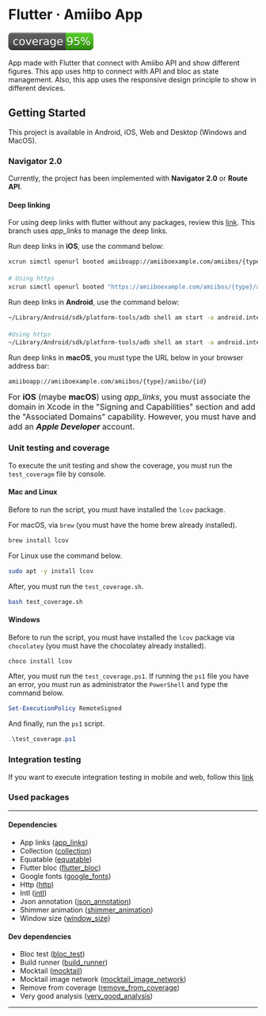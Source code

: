 # Flutter · Amiibo App

![Coverage](./coverage_badge.svg?sanitize=true)

App made with Flutter that connect with Amiibo API and show different figures. This app uses http to connect with API
and bloc as state management. Also, this app uses the responsive design principle to show in different devices.

## Getting Started

This project is available in Android, iOS, Web and Desktop (Windows and MacOS).

### Navigator 2.0

Currently, the project has been implemented with **Navigator 2.0** or **Route API**.

#### Deep linking

For using deep links with flutter without any packages, review
this [link](https://flutter.dev/docs/development/ui/navigation/deep-linking). This branch uses *app_links* to manage the
deep links.

Run deep links in **iOS**, use the command below:

```bash
xcrun simctl openurl booted amiiboapp://amiiboexample.com/amiibos/{type}/amiibo/{id}

# Using https
xcrun simctl openurl booted "https://amiiboexample.com/amiibos/{type}/amiibo/{id}"
```

Run deep links in **Android**, use the command below:

```bash
~/Library/Android/sdk/platform-tools/adb shell am start -a android.intent.action.VIEW \ -c android.intent.category.BROWSABLE \ -d amiiboapp://amiiboexample.com/amiibos/{type}/amiibo/{id}

#Using https
~/Library/Android/sdk/platform-tools/adb shell am start -a android.intent.action.VIEW \ -c android.intent.category.BROWSABLE \ -d "https://amiiboexample.com/amiibos/{type}/amiibo/{id}" \ <your_package_id>
```

Run deep links in **macOS**, you must type the URL below in your browser address bar:

```text
amiiboapp://amiiboexample.com/amiibos/{type}/amiibo/{id}
```

<font size="3">For **iOS** (maybe **macOS**) using *app_links*, you must associate the domain in Xcode in the "Signing and Capabilities"
section and add the "Associated Domains" capability. However, you must have and add an ***Apple Developer***
account.</font>

### Unit testing and coverage

To execute the unit testing and show the coverage, you must run the `test_coverage` file by console.

#### Mac and Linux

Before to run the script, you must have installed the `lcov` package.

For macOS, via `brew` (you must have the home brew already installed).

```bash
brew install lcov
```

For Linux use the command below.

```bash
sudo apt -y install lcov
```

After, you must run the `test_coverage.sh`.

```bash
bash test_coverage.sh
```

#### Windows

Before to run the script, you must have installed the `lcov` package via `chocolatey` (you must have the chocolatey
already installed).

```powershell
choco install lcov
```

After, you must run the `test_coverage.ps1`. If running the `ps1` file you have an error, you must run as administrator
the `PowerShell` and type the command below.

```powershell
Set-ExecutionPolicy RemoteSigned
```

And finally, run the `ps1` script.

```powershell
.\test_coverage.ps1
```

### Integration testing

If you want to execute integration testing in mobile and web, follow
this [link](https://docs.flutter.dev/cookbook/testing/integration/introduction#5-run-the-integration-test)

### Used packages

------

#### Dependencies

- App links ([app_links](https://pub.dev/packages/app_links))
- Collection ([collection](https://pub.dev/packages/collection))
- Equatable ([equatable](https://pub.dev/packages/equatable))
- Flutter bloc ([flutter_bloc](https://pub.dev/packages/flutter_bloc))
- Google fonts ([google_fonts](https://pub.dev/packages/google_fonts))
- Http ([http](https://pub.dev/packages/http))
- Intl ([intl](https://pub.dev/packages/intl))
- Json annotation ([json_annotation](https://pub.dev/packages/json_annotation))
- Shimmer animation ([shimmer_animation](https://pub.dev/packages/shimmer_animation))
- Window size ([window_size](https://pub.dev/packages/window_size))

#### Dev dependencies

- Bloc test ([bloc_test](https://pub.dev/packages/bloc_test))
- Build runner ([build_runner](https://pub.dev/packages/build_runner))
- Mocktail ([mocktail](https://pub.dev/packages/mocktail))
- Mocktail image network ([mocktail_image_network](https://pub.dev/packages/mocktail_image_network))
- Remove from coverage ([remove_from_coverage](https://pub.dev/packages/remove_from_coverage))
- Very good analysis ([very_good_analysis](https://pub.dev/packages/very_good_analysis))

------
